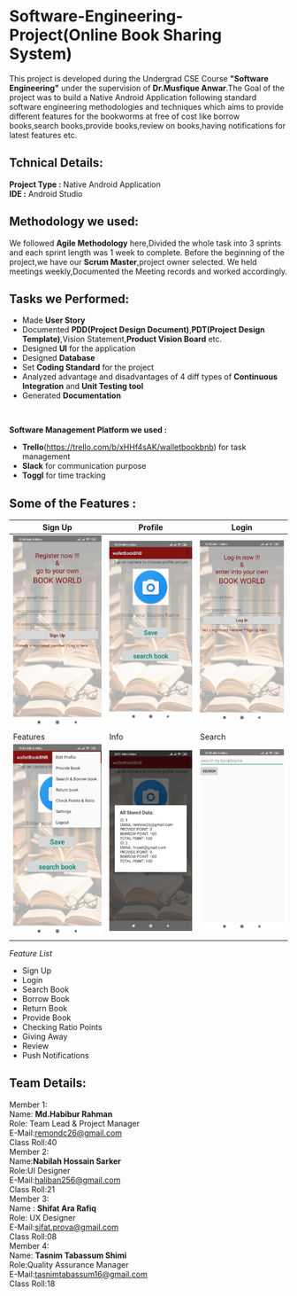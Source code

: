 # Software-Engineering-Project(Online Book Sharing System)
This project is developed during the Undergrad CSE Course **"Software Engineering"** under the supervision of **Dr.Musfique Anwar**.The Goal of the project was to build a Native Android Application following standard software engineering methodologies and techniques which aims to provide different features for the bookworms at free of cost like 
borrow books,search books,provide books,review on books,having notifications for latest features etc. </br>
## Tchnical Details:
**Project Type :** Native Android Application </br> 
**IDE :** Android Studio
## Methodology we used:
We followed **Agile Methodology** here,Divided the whole task into 3 sprints and each sprint length was 1 week to complete.
Before the beginning of the project,we have our **Scrum Master**,project owner selected. We held meetings weekly,Documented the Meeting records and worked accordingly.
## Tasks we Performed:

- Made **User Story**
- Documented **PDD(Project Design Document)**,**PDT(Project Design Template)**,Vision Statement,**Product Vision Board** etc.
- Designed **UI** for the application
- Designed **Database** 
- Set **Coding Standard** for the project
- Analyzed advantage and disadvantages of 4 diff types of **Continuous Integration** and **Unit Testing tool**
- Generated **Documentation**

 </br>

**Software Management Platform we used :**
 - **Trello**(https://trello.com/b/xHHf4sAK/walletbookbnb) for task management
 - **Slack** for communication purpose
 - **Toggl** for time tracking
## Some of the Features :

|Sign Up | Profile | Login |
------------ | ------------- | -----
 ![Implementation Mail Server](ScreenShots/signup.jpg) | ![Implementation Mail Server](ScreenShots/profile.jpg) | ![Implementation Mail Server](ScreenShots/login.jpg) 
 | Features | Info | Search |
 ![Implementation Mail Server](ScreenShots/features.jpg) | ![Implementation Mail Server](ScreenShots/data.jpg) | ![Implementation Mail Server](ScreenShots/search.jpg)


*Feature List*</br>

- Sign Up
- Login
- Search Book
- Borrow Book
- Return Book
- Provide Book
- Checking Ratio Points
- Giving Away
- Review
- Push Notifications
## Team Details:
Member 1: </br>
Name: **Md.Habibur Rahman** </br>
Role: Team Lead & Project Manager </br>
E-Mail:remondc26@gmail.com </br>
Class Roll:40 </br>
Member 2: </br>
Name:**Nabilah Hossain Sarker** </br>
Role:UI Designer  </br>
E-Mail:haliban256@gmail.com </br>
Class Roll:21 </br>
Member 3: </br>
Name : **Shifat Ara Rafiq** </br>
Role: UX Designer </br>
E-Mail:sifat.prova@gmail.com </br>
Class Roll:08 </br>
Member 4: </br>
Name: **Tasnim Tabassum Shimi** </br>
Role:Quality Assurance Manager </br>
E-Mail:tasnimtabassum16@gmail.com </br>
Class Roll:18 </br>
